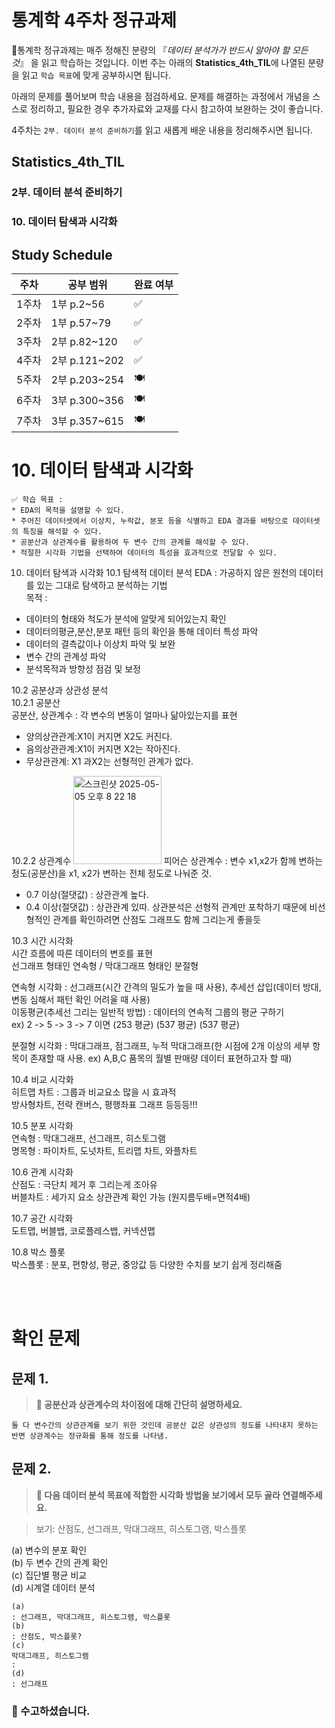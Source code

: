 # 통계학 4주차 정규과제

📌통계학 정규과제는 매주 정해진 분량의 『*데이터 분석가가 반드시 알아야 할 모든 것*』 을 읽고 학습하는 것입니다. 이번 주는 아래의 **Statistics_4th_TIL**에 나열된 분량을 읽고 `학습 목표`에 맞게 공부하시면 됩니다.

아래의 문제를 풀어보며 학습 내용을 점검하세요. 문제를 해결하는 과정에서 개념을 스스로 정리하고, 필요한 경우 추가자료와 교재를 다시 참고하여 보완하는 것이 좋습니다.

4주차는 `2부. 데이터 분석 준비하기`를 읽고 새롭게 배운 내용을 정리해주시면 됩니다.


## Statistics_4th_TIL

### 2부. 데이터 분석 준비하기
### 10. 데이터 탐색과 시각화



## Study Schedule

|주차 | 공부 범위     | 완료 여부 |
|----|----------------|----------|
|1주차| 1부 p.2~56     | ✅      |
|2주차| 1부 p.57~79    | ✅      | 
|3주차| 2부 p.82~120   | ✅      | 
|4주차| 2부 p.121~202  | ✅      | 
|5주차| 2부 p.203~254  | 🍽️      | 
|6주차| 3부 p.300~356  | 🍽️      | 
|7주차| 3부 p.357~615  | 🍽️      | 

<!-- 여기까진 그대로 둬 주세요-->

# 10. 데이터 탐색과 시각화

```
✅ 학습 목표 :
* EDA의 목적을 설명할 수 있다.
* 주어진 데이터셋에서 이상치, 누락값, 분포 등을 식별하고 EDA 결과를 바탕으로 데이터셋의 특징을 해석할 수 있다.
* 공분산과 상관계수를 활용하여 두 변수 간의 관계를 해석할 수 있다.
* 적절한 시각화 기법을 선택하여 데이터의 특성을 효과적으로 전달할 수 있다.
```

10. 데이터 탐색과 시각화 
10.1 탐색적 데이터 분석 
EDA : 가공하지 않은 원천의 데이터를 있는 그대로 탐색하고 분석하는 기법     
목적 : 
- 데이터의 형태와 척도가 분석에 알맞게 되어있는지 확인
- 데이터의평균,분산,분포 패턴 등의 확인을 통해 데이터 특성 파악 
- 데이터의 결측값이나 이상치 파악 및 보완
- 변수 간의 관계성 파악
- 분석목적과 방향성 점검 및 보정

10.2 공분상과 상관성 분석      
10.2.1 공분산      
공분산, 상관계수 : 각 변수의 변동이 얼마나 닮아있는지를 표현      
- 양의상관관계:X1이 커지면 X2도 커진다.
- 음의상관관계:X1이 커지면 X2는 작아진다.
- 무상관관계: X1 과X2는 선형적인 관계가 없다.      



10.2.2 상관계수 
<img width="141" alt="스크린샷 2025-05-05 오후 8 22 18" src="https://github.com/user-attachments/assets/01335405-cb6f-4906-8c06-c60c26dea514" />
피어슨 상관계수 : 변수 x1,x2가 함께 변하는 정도(공분산)을 x1, x2가 변하는 전체 정도로 나눠준 것.      
- 0.7 이상(절댓값) : 상관관계 높다.
- 0.4 이상(절댓값) : 상관관계 있따.
상관분석은 선형적 관계만 포착하기 때문에 비선형적인 관계를 확인하려면 산점도 그래프도 함께 그리는게 좋을듯    

10.3 시간 시각화      
시간 흐름에 따른 데이터의 변호를 표현    
선그래프 형태인 연속형 / 막대그래프 형태인 분절형      

연속형 시각화 : 선그래프(시간 간격의 밀도가 높을 때 사용), 추세선 삽입(데이터 방대, 변동 심해서 패턴 확인 어려울 때 사용)         
이동평균(추세선 그리는 일반적 방법) : 데이터의 연속적 그룹의 평균 구하기       
ex) 2 -> 5 -> 3 -> 7 이면 (253 평균) (537 평균) (537 평균)      

분절형 시각화 : 막대그래프, 점그래프, 누적 막대그래프(한 시점에 2개 이상의 세부 항목이 존재할 때 사용. ex) A,B,C 품목의 월별 판매량 데이터 표현하고자 할 때) 

10.4 비교 시각화      
히트맵 차트 : 그룹과 비교요소 많을 시 효과적     
방사형차트, 전략 캔버스, 평행좌표 그래프 등등등!!!     

10.5 분포 시각화     
연속형 : 막대그래프, 선그래프, 히스토그램              
명목형 : 파이차트, 도넛차트, 트리맵 차트, 와플차트 

10.6 관계 시각화      
산점도 : 극단치 제거 후 그리는게 조아유      
버블차트 : 세가지 요소 상관관계 확인 가능 (원지름두배=면적4배)     

10.7 공간 시각화      
도트맵, 버블뱁, 코로플레스뱁, 커넥션맵

10.8 박스 플롯      
박스플롯 : 분포, 편향성, 평균, 중앙값 등 다양한 수치를 보기 쉽게 정리해줌     




<br>
<br>

# 확인 문제

## 문제 1.
> **🧚 공분산과 상관계수의 차이점에 대해 간단히 설명하세요.**

```
둘 다 변수간의 상관관계를 보기 위한 것인데 공분산 값은 상관성의 정도를 나타내지 못하는 반면 상관계수는 정규화를 통해 정도를 나타냄. 
```

## 문제 2.
> **🧚 다음 데이터 분석 목표에 적합한 시각화 방법을 보기에서 모두 골라 연결해주세요.**

> 보기: 산점도, 선그래프, 막대그래프, 히스토그램, 박스플롯

(a) 변수의 분포 확인   
(b) 두 변수 간의 관계 확인   
(c) 집단별 평균 비교   
(d) 시계열 데이터 분석

<!--중복 가능-->

```
(a) 
: 선그래프, 막대그래프, 히스토그램, 박스플롯     
(b)      
: 산점도, 박스플롯?
(c)     
막대그래프, 히스토그램 
:     
(d)       
: 선그래프  
```


### 🎉 수고하셨습니다.
